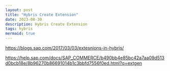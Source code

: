 ```yaml
---
layout: post
title: "Hybris Create Extension"
date: 2023-08-30
description: Hybris Create Extension
tags: hybris
mermaid: true
---
```



https://blogs.sap.com/2017/03/03/extesnions-in-hybris/

https://help.sap.com/docs/SAP_COMMERCE/b490bb4e85bc42a7aa09d513d0bcb18e/8b96270b86691014b1c3bbfd7556f0ed.html?q=extgen
